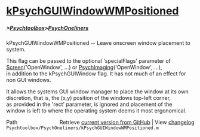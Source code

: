 # [kPsychGUIWindowWMPositioned](kPsychGUIWindowWMPositioned)
##### >[Psychtoolbox](Psychtoolbox)>[PsychOneliners](PsychOneliners)

kPsychGUIWindowWMPositioned -- Leave onscreen window placement to system.  
  
This flag can be passed to the optional 'specialFlags' parameter of  
[Screen](Screen)('OpenWindow', ...) or [PsychImaging](PsychImaging)('OpenWindow', ...),  
in addition to the kPsychGUIWindow flag. It has not much of an effect for  
non GUI windows.  
  
It allows the systems GUI window manager to place the window at its own  
discretion, that is, the (x,y) position of the windows top-left corner,  
as provided in the 'rect' parameter, is ignored and placement of the  
window is left to where the operating system deems it most ergonomical.  
  




<div class="code_header" style="text-align:right;">
  <span style="float:left;">Path&nbsp;&nbsp;</span> <span class="counter">Retrieve <a href=
  "https://raw.github.com/Psychtoolbox-3/Psychtoolbox-3/beta/Psychtoolbox/PsychOneliners/kPsychGUIWindowWMPositioned.m">current version from GitHub</a> | View <a href=
  "https://github.com/Psychtoolbox-3/Psychtoolbox-3/commits/beta/Psychtoolbox/PsychOneliners/kPsychGUIWindowWMPositioned.m">changelog</a></span>
</div>
<div class="code">
  <code>Psychtoolbox/PsychOneliners/kPsychGUIWindowWMPositioned.m</code>
</div>

